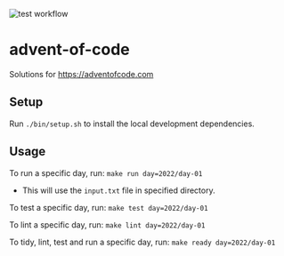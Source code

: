 ![test workflow](https://github.com/taeram/advent-of-code/actions/workflows/test.yml/badge.svg)

# advent-of-code

Solutions for https://adventofcode.com

## Setup

Run `./bin/setup.sh` to install the local development dependencies.

## Usage

To run a specific day, run: `make run day=2022/day-01`

* This will use the `input.txt` file in specified directory.

To test a specific day, run: `make test day=2022/day-01`

To lint a specific day, run: `make lint day=2022/day-01`

To tidy, lint, test and run a specific day, run: `make ready day=2022/day-01`
